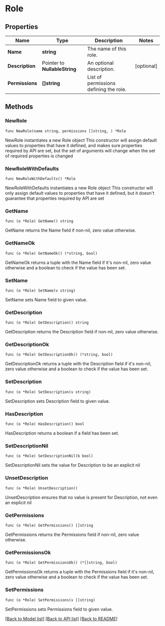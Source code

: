 # Role

## Properties

Name | Type | Description | Notes
------------ | ------------- | ------------- | -------------
**Name** | **string** | The name of this role. | 
**Description** | Pointer to **NullableString** | An optional description. | [optional] 
**Permissions** | **[]string** | List of permissions defining the role. | 

## Methods

### NewRole

`func NewRole(name string, permissions []string, ) *Role`

NewRole instantiates a new Role object
This constructor will assign default values to properties that have it defined,
and makes sure properties required by API are set, but the set of arguments
will change when the set of required properties is changed

### NewRoleWithDefaults

`func NewRoleWithDefaults() *Role`

NewRoleWithDefaults instantiates a new Role object
This constructor will only assign default values to properties that have it defined,
but it doesn't guarantee that properties required by API are set

### GetName

`func (o *Role) GetName() string`

GetName returns the Name field if non-nil, zero value otherwise.

### GetNameOk

`func (o *Role) GetNameOk() (*string, bool)`

GetNameOk returns a tuple with the Name field if it's non-nil, zero value otherwise
and a boolean to check if the value has been set.

### SetName

`func (o *Role) SetName(v string)`

SetName sets Name field to given value.


### GetDescription

`func (o *Role) GetDescription() string`

GetDescription returns the Description field if non-nil, zero value otherwise.

### GetDescriptionOk

`func (o *Role) GetDescriptionOk() (*string, bool)`

GetDescriptionOk returns a tuple with the Description field if it's non-nil, zero value otherwise
and a boolean to check if the value has been set.

### SetDescription

`func (o *Role) SetDescription(v string)`

SetDescription sets Description field to given value.

### HasDescription

`func (o *Role) HasDescription() bool`

HasDescription returns a boolean if a field has been set.

### SetDescriptionNil

`func (o *Role) SetDescriptionNil(b bool)`

 SetDescriptionNil sets the value for Description to be an explicit nil

### UnsetDescription
`func (o *Role) UnsetDescription()`

UnsetDescription ensures that no value is present for Description, not even an explicit nil
### GetPermissions

`func (o *Role) GetPermissions() []string`

GetPermissions returns the Permissions field if non-nil, zero value otherwise.

### GetPermissionsOk

`func (o *Role) GetPermissionsOk() (*[]string, bool)`

GetPermissionsOk returns a tuple with the Permissions field if it's non-nil, zero value otherwise
and a boolean to check if the value has been set.

### SetPermissions

`func (o *Role) SetPermissions(v []string)`

SetPermissions sets Permissions field to given value.



[[Back to Model list]](../README.md#documentation-for-models) [[Back to API list]](../README.md#documentation-for-api-endpoints) [[Back to README]](../README.md)


